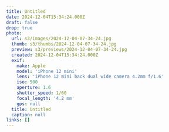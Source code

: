 ```yaml
---
title: Untitled
date: 2024-12-04T15:34:24.000Z
draft: false
drop: true
photo:
  url: s3/images/2024-12-04-07-34-24.jpg
  thumb: s3/thumbs/2024-12-04-07-34-24.jpg
  preview: s3/previews/2024-12-04-07-34-24.jpg
  created: 2024-12-04T15:34:24.000Z
  exif:
    make: Apple
    model: 'iPhone 12 mini'
    lens: 'iPhone 12 mini back dual wide camera 4.2mm f/1.6'
    iso: 500
    aperture: 1.6
    shutter_speed: 1/60
    focal_length: '4.2 mm'
    gps: null
  title: Untitled
  caption: null
links: []
---
```

